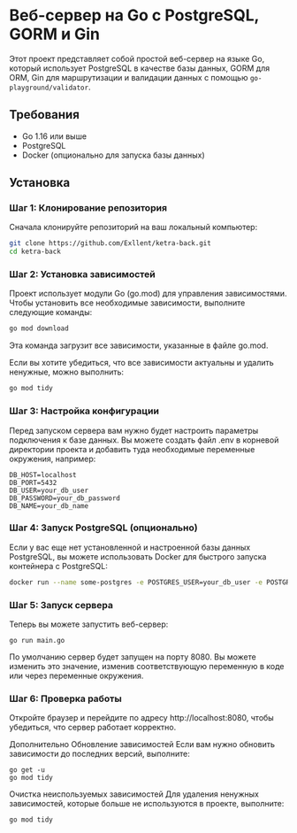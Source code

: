 # Веб-сервер на Go с PostgreSQL, GORM и Gin

Этот проект представляет собой простой веб-сервер на языке Go, который использует PostgreSQL в качестве базы данных, GORM для ORM, Gin для маршрутизации и валидации данных с помощью `go-playground/validator`.

## Требования

- Go 1.16 или выше
- PostgreSQL
- Docker (опционально для запуска базы данных)

## Установка

### Шаг 1: Клонирование репозитория

Сначала клонируйте репозиторий на ваш локальный компьютер:

```bash
git clone https://github.com/Exllent/ketra-back.git
cd ketra-back
```

### Шаг 2: Установка зависимостей

Проект использует модули Go (go.mod) для управления зависимостями. Чтобы установить все необходимые зависимости, выполните следующие команды:

```bash
go mod download
```

Эта команда загрузит все зависимости, указанные в файле go.mod.

Если вы хотите убедиться, что все зависимости актуальны и удалить ненужные, можно выполнить:

```bash
go mod tidy
```

### Шаг 3: Настройка конфигурации

Перед запуском сервера вам нужно будет настроить параметры подключения к базе данных. Вы можете создать файл .env в корневой директории проекта и добавить туда необходимые переменные окружения, например:

```plaintext
DB_HOST=localhost
DB_PORT=5432
DB_USER=your_db_user
DB_PASSWORD=your_db_password
DB_NAME=your_db_name
```

### Шаг 4: Запуск PostgreSQL (опционально)

Если у вас еще нет установленной и настроенной базы данных PostgreSQL, вы можете использовать Docker для быстрого запуска контейнера с PostgreSQL:

```bash
docker run --name some-postgres -e POSTGRES_USER=your_db_user -e POSTGRES_PASSWORD=your_db_password -e POSTGRES_DB=your_db_name -p 5432:5432 -d postgres
```



### Шаг 5: Запуск сервера
Теперь вы можете запустить веб-сервер:

```
go run main.go
```

По умолчанию сервер будет запущен на порту 8080. Вы можете изменить это значение, изменив соответствующую переменную в коде или через переменные окружения.

### Шаг 6: Проверка работы

Откройте браузер и перейдите по адресу http://localhost:8080, чтобы убедиться, что сервер работает корректно.

Дополнительно
Обновление зависимостей
Если вам нужно обновить зависимости до последних версий, выполните:

```
go get -u
go mod tidy
```

Очистка неиспользуемых зависимостей
Для удаления ненужных зависимостей, которые больше не используются в проекте, выполните:

```
go mod tidy
```
